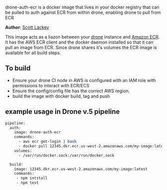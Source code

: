 drone-auth-ecr is a docker image that lives in your docker registry that can be pulled to auth against ECR from within drone, 
enabling drone to pull from ECR

**Author**: [Scott Lackey](https://github.com/scottlackey)

This image acts as a liazon between your [drone](http://readme.drone.io/0.5/) instance and [Amazon ECR](https://aws.amazon.com/ecr/). 
It has the AWS ECR client and the docker daemon installed so that it can pull an image from ECR. Since drone shares it's volumes the 
ECR image is available for all build steps.

To build
---------

- Ensure your drone CI node in AWS is configured with an IAM role with permissions to interact with ECR/ECS
- Ensure the config/config file has the correct AWS region.
- build the image with docker build, tag and push

example usage in Drone v.5 pipeline
-------------
```bash
pipeline:
  auth:
    image: drone-auth-ecr
    commands:
      - aws ecr get-login | bash 
      - docker pull 12345.dkr.ecr.us-west-2.amazonaws.com/my-image:latest
    volumes:
      - /var/run/docker.sock:/var/run/docker.sock

  build:
    image: 12345.dkr.ecr.us-west-2.amazonaws.com/my-image:latest
    commands:
     - npm intstall
     - npm test
```
